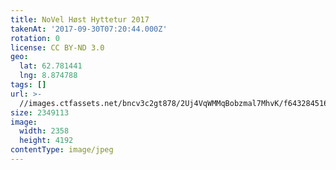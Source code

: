 ```yaml
---
title: NoVel Høst Hyttetur 2017
takenAt: '2017-09-30T07:20:44.000Z'
rotation: 0
license: CC BY-ND 3.0
geo:
  lat: 62.781441
  lng: 8.874788
tags: []
url: >-
  //images.ctfassets.net/bncv3c2gt878/2Uj4VqWMMqBobzmal7MhvK/f643284516e420fe4393eb52b85635ea/novel-hst-hyttetur-2017_37437023631_o
size: 2349113
image:
  width: 2358
  height: 4192
contentType: image/jpeg
---
```



